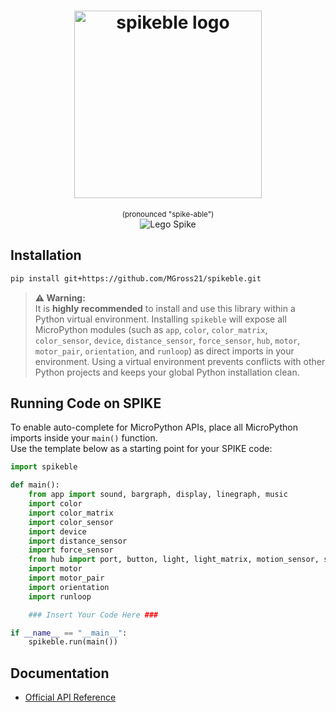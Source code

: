<h1 align="center">
    <img src="https://raw.githubusercontent.com/MGross21/spikeble/main/assets/spikeble_logo.png" alt="spikeble logo" width="300" />
</h1>
<p align="center">
    <sub>(pronounced "spike-able")</sub>
    <br>
    <img src="https://raw.githubusercontent.com/MGross21/spikeble/main/assets/lego_spike.png" alt="Lego Spike"/>
</p>

## Installation

```bash
pip install git+https://github.com/MGross21/spikeble.git
```

> **⚠️ Warning:**  
> It is **highly recommended** to install and use this library within a Python virtual environment. Installing `spikeble` will expose all MicroPython modules (such as `app`, `color`, `color_matrix`, `color_sensor`, `device`, `distance_sensor`, `force_sensor`, `hub`, `motor`, `motor_pair`, `orientation`, and `runloop`) as direct imports in your environment. Using a virtual environment prevents conflicts with other Python projects and keeps your global Python installation clean.

## Running Code on SPIKE

To enable auto-complete for MicroPython APIs, place all MicroPython imports inside your `main()` function.  
Use the template below as a starting point for your SPIKE code:

```python
import spikeble

def main():
    from app import sound, bargraph, display, linegraph, music
    import color
    import color_matrix
    import color_sensor
    import device
    import distance_sensor
    import force_sensor
    from hub import port, button, light, light_matrix, motion_sensor, sound
    import motor
    import motor_pair
    import orientation
    import runloop

    ### Insert Your Code Here ###

if __name__ == "__main__":
    spikeble.run(main())
```

## Documentation

<!-- - [GitHub Docs](https://github.com/LEGO/spike-prime-docs) -->
- [Official API Reference](https://spike.legoeducation.com/prime/modal/help/lls-help-python)
<!-- - [Spike 3 Python Docs (Unofficial)](https://tuftsceeo.github.io/SPIKEPythonDocs/SPIKE3.html) -->
